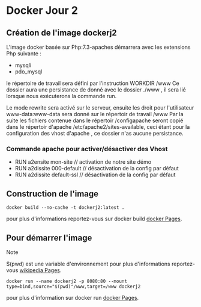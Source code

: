 # Docker Jour 2

## Création de l'image dockerj2

L'image docker basée sur Php:7.3-apaches démarrera avec les extensions Php suivante :

- mysqli
- pdo_mysql

le répertoire de travail sera défini par l'instruction WORKDIR /www
Ce dossier aura une persistance de donné avec le dossier ./www , il sera lié lorsque nous exécuterons la commande run.

Le mode rewrite sera activé sur le serveur, ensuite les droit pour l'utilisateur www-data:www-data sera donné sur le répertoir de travail /www
Par la suite les fichiers contenue dans le répertoir /configapache seront copié dans le répertoir d'apache /etc/apache2/sites-available,
ceci étant pour la configuration des vhost d'apache , ce dossier n'as aucune persistance.

### Commande apache pour activer/désactiver des Vhost

- RUN a2ensite mon-site // activation de notre site démo
- RUN a2dissite 000-default // désactivation de la config par défaut
- RUN a2dissite default-ssl // désactivation de la config par défaut

## Construction de l'image

```docker
docker build --no-cache -t dockerj2:latest .
```

pour plus d'informations reportez-vous sur docker build [docker Pages](https://docs.docker.com/reference/cli/docker/image/build/).

## Pour démarrer l'image

> [!NOTE]
> $(pwd) est une variable d'environnement
> pour plus d'informations reportez-vous [wikipedia Pages](https://fr.wikipedia.org/wiki/Variable_d%27environnement).

```docker
docker run --name dockerj2 -p 8080:80 --mount type=bind,source="$(pwd)"/www,target=/www dockerj2
```

pour plus d'information sur docker run [docker Pages](https://docs.docker.com/storage/bind-mounts/).
